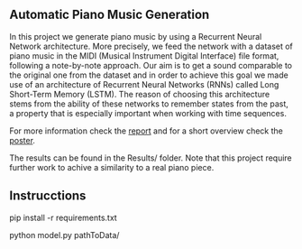 ## Automatic Piano Music Generation

In this project we generate piano music by using a Recurrent Neural Network architecture. More precisely, we feed the network with a dataset of piano music in the MIDI (Musical Instrument Digital Interface) file format, following a note-by-note approach. Our aim is to get a sound comparable to the original one from the dataset and in order to achieve this goal we made use of an architecture of Recurrent Neural Networks (RNNs) called Long Short-Term Memory (LSTM). The reason of choosing this architecture stems from the ability of these networks to remember states from the past, a property that is especially important when working with time sequences.

For more information check the [report](AutomaticPianoReport.pdf) and for a short overview check the [poster](AutomaticPianoPoster.pdf).

The results can be found in the Results/ folder. Note that this project require further work to achive a similarity to a real piano piece.

## Instrucctions

pip install -r requirements.txt

python model.py pathToData/